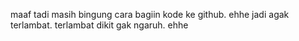 maaf tadi masih bingung cara bagiin kode ke github. ehhe
jadi agak terlambat.
terlambat dikit gak ngaruh. ehhe
